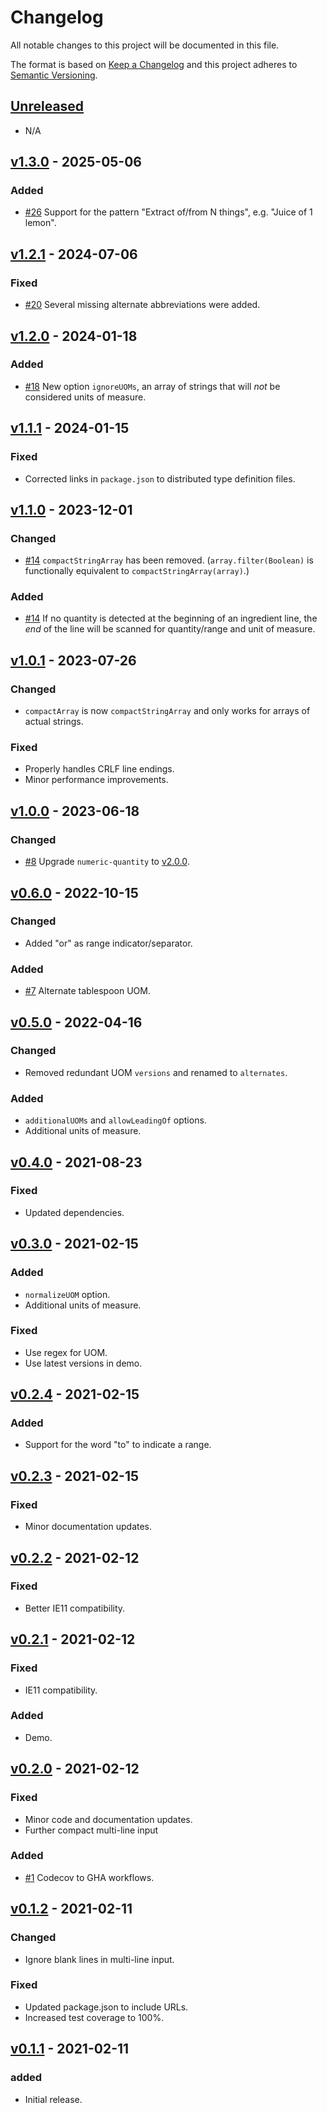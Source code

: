# Changelog

All notable changes to this project will be documented in this file.

The format is based on [Keep a Changelog](http://keepachangelog.com/en/1.0.0/)
and this project adheres to [Semantic Versioning](http://semver.org/spec/v2.0.0.html).

## [Unreleased]

- N/A

## [v1.3.0] - 2025-05-06

### Added

- [#26] Support for the pattern "Extract of/from N things", e.g. "Juice of 1 lemon".

## [v1.2.1] - 2024-07-06

### Fixed

- [#20] Several missing alternate abbreviations were added.

## [v1.2.0] - 2024-01-18

### Added

- [#18] New option `ignoreUOMs`, an array of strings that will _not_ be considered units of measure.

## [v1.1.1] - 2024-01-15

### Fixed

- Corrected links in `package.json` to distributed type definition files.

## [v1.1.0] - 2023-12-01

### Changed

- [#14] `compactStringArray` has been removed. (`array.filter(Boolean)` is functionally equivalent to `compactStringArray(array)`.)

### Added

- [#14] If no quantity is detected at the beginning of an ingredient line, the _end_ of the line will be scanned for quantity/range and unit of measure.

## [v1.0.1] - 2023-07-26

### Changed

- `compactArray` is now `compactStringArray` and only works for arrays of actual strings.

### Fixed

- Properly handles CRLF line endings.
- Minor performance improvements.

## [v1.0.0] - 2023-06-18

### Changed

- [#8] Upgrade `numeric-quantity` to [v2.0.0](https://github.com/jakeboone02/numeric-quantity/releases/tag/v2.0.0).

## [v0.6.0] - 2022-10-15

### Changed

- Added "or" as range indicator/separator.

### Added

- [#7] Alternate tablespoon UOM.

## [v0.5.0] - 2022-04-16

### Changed

- Removed redundant UOM `versions` and renamed to `alternates`.

### Added

- `additionalUOMs` and `allowLeadingOf` options.
- Additional units of measure.

## [v0.4.0] - 2021-08-23

### Fixed

- Updated dependencies.

## [v0.3.0] - 2021-02-15

### Added

- `normalizeUOM` option.
- Additional units of measure.

### Fixed

- Use regex for UOM.
- Use latest versions in demo.

## [v0.2.4] - 2021-02-15

### Added

- Support for the word "to" to indicate a range.

## [v0.2.3] - 2021-02-15

### Fixed

- Minor documentation updates.

## [v0.2.2] - 2021-02-12

### Fixed

- Better IE11 compatibility.

## [v0.2.1] - 2021-02-12

### Fixed

- IE11 compatibility.

### Added

- Demo.

## [v0.2.0] - 2021-02-12

### Fixed

- Minor code and documentation updates.
- Further compact multi-line input

### Added

- [#1] Codecov to GHA workflows.

## [v0.1.2] - 2021-02-11

### Changed

- Ignore blank lines in multi-line input.

### Fixed

- Updated package.json to include URLs.
- Increased test coverage to 100%.

## [v0.1.1] - 2021-02-11

### added

- Initial release.

<!-- Issue/PR links -->

[#1]: https://github.com/jakeboone02/parse-ingredient/pull/1
[#7]: https://github.com/jakeboone02/parse-ingredient/pull/7
[#8]: https://github.com/jakeboone02/parse-ingredient/pull/8
[#14]: https://github.com/jakeboone02/parse-ingredient/pull/14
[#18]: https://github.com/jakeboone02/parse-ingredient/pull/18
[#20]: https://github.com/jakeboone02/parse-ingredient/pull/20
[#26]: https://github.com/jakeboone02/parse-ingredient/pull/26

<!-- Release comparison links -->

[unreleased]: https://github.com/jakeboone02/parse-ingredient/compare/v1.3.0...HEAD
[v1.3.0]: https://github.com/jakeboone02/parse-ingredient/compare/v1.2.1...v1.3.0
[v1.2.1]: https://github.com/jakeboone02/parse-ingredient/compare/v1.2.0...v1.2.1
[v1.2.0]: https://github.com/jakeboone02/parse-ingredient/compare/v1.1.1...v1.2.0
[v1.1.1]: https://github.com/jakeboone02/parse-ingredient/compare/v1.1.0...v1.1.1
[v1.1.0]: https://github.com/jakeboone02/parse-ingredient/compare/v1.0.1...v1.1.0
[v1.0.1]: https://github.com/jakeboone02/parse-ingredient/compare/v1.0.0...v1.0.1
[v1.0.0]: https://github.com/jakeboone02/parse-ingredient/compare/v0.6.0...v1.0.0
[v0.6.0]: https://github.com/jakeboone02/parse-ingredient/compare/v0.5.0...v0.6.0
[v0.5.0]: https://github.com/jakeboone02/parse-ingredient/compare/v0.4.0...v0.5.0
[v0.4.0]: https://github.com/jakeboone02/parse-ingredient/compare/v0.3.0...v0.4.0
[v0.3.0]: https://github.com/jakeboone02/parse-ingredient/compare/v0.2.4...v0.3.0
[v0.2.4]: https://github.com/jakeboone02/parse-ingredient/compare/v0.2.3...v0.2.4
[v0.2.3]: https://github.com/jakeboone02/parse-ingredient/compare/v0.2.2...v0.2.3
[v0.2.2]: https://github.com/jakeboone02/parse-ingredient/compare/v0.2.1...v0.2.2
[v0.2.1]: https://github.com/jakeboone02/parse-ingredient/compare/v0.2.0...v0.2.1
[v0.2.0]: https://github.com/jakeboone02/parse-ingredient/compare/v0.1.2...v0.2.0
[v0.1.2]: https://github.com/jakeboone02/parse-ingredient/compare/v0.1.1...v0.1.2
[v0.1.1]: https://github.com/jakeboone02/parse-ingredient/tree/v0.1.1
